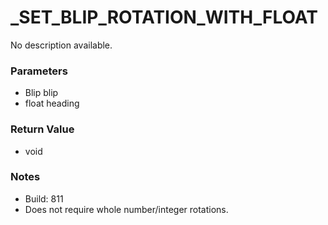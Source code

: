 # _SET_BLIP_ROTATION_WITH_FLOAT

No description available.

### Parameters
* Blip blip
* float heading

### Return Value
* void

### Notes
* Build: 811
* Does not require whole number/integer rotations.

